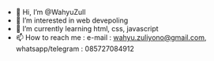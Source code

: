 - 👋 Hi, I’m @WahyuZull
- 👀 I’m interested in web devepoling
- 🌱 I’m currently learning html, css, javascript
- 📫 How to reach me : e-mail : wahyu.zuliyono@gmail.com, whatsapp/telegram : 085727084912

<!---
WahyuZull/WahyuZull is a ✨ special ✨ repository because its `README.md` (this file) appears on your GitHub profile.
You can click the Preview link to take a look at your changes.
--->
